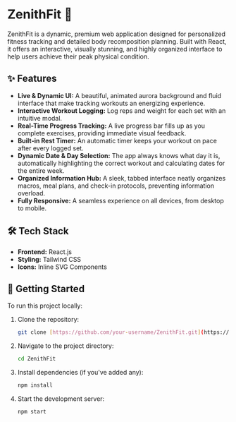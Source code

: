 # ZenithFit 🚀

ZenithFit is a dynamic, premium web application designed for personalized fitness tracking and detailed body recomposition planning. Built with React, it offers an interactive, visually stunning, and highly organized interface to help users achieve their peak physical condition.

## ✨ Features

* **Live & Dynamic UI:** A beautiful, animated aurora background and fluid interface that make tracking workouts an energizing experience.
* **Interactive Workout Logging:** Log reps and weight for each set with an intuitive modal.
* **Real-Time Progress Tracking:** A live progress bar fills up as you complete exercises, providing immediate visual feedback.
* **Built-in Rest Timer:** An automatic timer keeps your workout on pace after every logged set.
* **Dynamic Date & Day Selection:** The app always knows what day it is, automatically highlighting the correct workout and calculating dates for the entire week.
* **Organized Information Hub:** A sleek, tabbed interface neatly organizes macros, meal plans, and check-in protocols, preventing information overload.
* **Fully Responsive:** A seamless experience on all devices, from desktop to mobile.

## 🛠️ Tech Stack

* **Frontend:** React.js
* **Styling:** Tailwind CSS
* **Icons:** Inline SVG Components

## 🚀 Getting Started

To run this project locally:

1.  Clone the repository:
    ```bash
    git clone [https://github.com/your-username/ZenithFit.git](https://github.com/your-username/ZenithFit.git)
    ```
2.  Navigate to the project directory:
    ```bash
    cd ZenithFit
    ```
3.  Install dependencies (if you've added any):
    ```bash
    npm install
    ```
4.  Start the development server:
    ```bash
    npm start
    ```